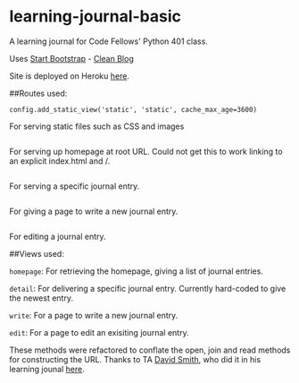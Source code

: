 # learning-journal-basic

A learning journal for Code Fellows' Python 401 class. 

Uses [Start Bootstrap](http://startbootstrap.com/) - [Clean Blog](http://startbootstrap.com/template-overviews/clean-blog/)

Site is deployed on Heroku [here](https://learning-journal-python-401.herokuapp.com/).

##Routes used:

```
config.add_static_view('static', 'static', cache_max_age=3600)
```
For serving static files such as CSS and images

```config.add_route('homepage', '')
```
For serving up homepage at root URL. Could not get this to work linking to an explicit index.html and /.

```config.add_route('detail', 'journal/{id:\d+}.{html}')
```
For serving a specific journal entry.

```config.add_route('write', 'journal/write.{html}')
```
For giving a page to write a new journal entry.

```config.add_route('edit', 'journal/{id:\d+}/editentry.{html}')
```
For editing a journal entry.


##Views used:

```homepage```: For retrieving the homepage, giving a list of journal entries.

```detail```: For delivering a specific journal entry. Currently hard-coded to give the newest entry.

```write```: For a page to write a new journal entry.

```edit```: For a page to edit an exisiting journal entry.

These methods were refactored to conflate the open, join and read methods for constructing the URL. Thanks to TA [David Smith](https://github.com/Bl41r), who did it in his learning jounal [here](https://github.com/Bl41r/learning-journal-python/blob/step1/website/views.py).
